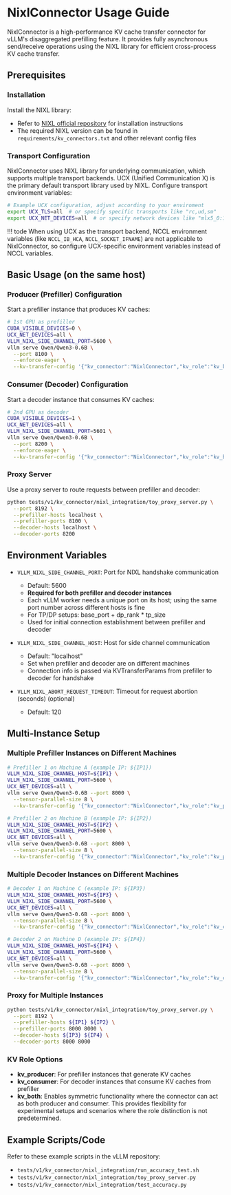 # NixlConnector Usage Guide

NixlConnector is a high-performance KV cache transfer connector for vLLM's disaggregated prefilling feature. It provides fully asynchronous send/receive operations using the NIXL library for efficient cross-process KV cache transfer.

## Prerequisites

### Installation

Install the NIXL library:

- Refer to [NIXL official repository](https://github.com/ai-dynamo/nixl) for installation instructions
- The required NIXL version can be found in `requirements/kv_connectors.txt` and other relevant config files

### Transport Configuration

NixlConnector uses NIXL library for underlying communication, which supports multiple transport backends. UCX (Unified Communication X) is the primary default transport library used by NIXL. Configure transport environment variables:

```bash
# Example UCX configuration, adjust according to your enviroment
export UCX_TLS=all  # or specify specific transports like "rc,ud,sm"
export UCX_NET_DEVICES=all  # or specify network devices like "mlx5_0:1"
```

!!! tode
    When using UCX as the transport backend, NCCL environment variables (like `NCCL_IB_HCA`, `NCCL_SOCKET_IFNAME`) are not applicable to NixlConnector, so configure UCX-specific environment variables instead of NCCL variables.

## Basic Usage (on the same host)

### Producer (Prefiller) Configuration

Start a prefiller instance that produces KV caches:

```bash
# 1st GPU as prefiller
CUDA_VISIBLE_DEVICES=0 \
UCX_NET_DEVICES=all \
VLLM_NIXL_SIDE_CHANNEL_PORT=5600 \
vllm serve Qwen/Qwen3-0.6B \
  --port 8100 \
  --enforce-eager \
  --kv-transfer-config '{"kv_connector":"NixlConnector","kv_role":"kv_both"}'
```

### Consumer (Decoder) Configuration

Start a decoder instance that consumes KV caches:

```bash
# 2nd GPU as decoder
CUDA_VISIBLE_DEVICES=1 \
UCX_NET_DEVICES=all \
VLLM_NIXL_SIDE_CHANNEL_PORT=5601 \
vllm serve Qwen/Qwen3-0.6B \
  --port 8200 \
  --enforce-eager \
  --kv-transfer-config '{"kv_connector":"NixlConnector","kv_role":"kv_both"}'
```

### Proxy Server

Use a proxy server to route requests between prefiller and decoder:

```bash
python tests/v1/kv_connector/nixl_integration/toy_proxy_server.py \
  --port 8192 \
  --prefiller-hosts localhost \
  --prefiller-ports 8100 \
  --decoder-hosts localhost \
  --decoder-ports 8200
```

## Environment Variables

- `VLLM_NIXL_SIDE_CHANNEL_PORT`: Port for NIXL handshake communication
    - Default: 5600
    - **Required for both prefiller and decoder instances**
    - Each vLLM worker needs a unique port on its host; using the same port number across different hosts is fine
    - For TP/DP setups: base_port + dp_rank * tp_size
    - Used for initial connection establishment between prefiller and decoder

- `VLLM_NIXL_SIDE_CHANNEL_HOST`: Host for side channel communication
    - Default: "localhost"
    - Set when prefiller and decoder are on different machines
    - Connection info is passed via KVTransferParams from prefiller to decoder for handshake

- `VLLM_NIXL_ABORT_REQUEST_TIMEOUT`: Timeout for request abortion (seconds) (optional)
    - Default: 120

## Multi-Instance Setup

### Multiple Prefiller Instances on Different Machines

```bash
# Prefiller 1 on Machine A (example IP: ${IP1})
VLLM_NIXL_SIDE_CHANNEL_HOST=${IP1} \
VLLM_NIXL_SIDE_CHANNEL_PORT=5600 \
UCX_NET_DEVICES=all \
vllm serve Qwen/Qwen3-0.6B --port 8000 \
  --tensor-parallel-size 8 \
  --kv-transfer-config '{"kv_connector":"NixlConnector","kv_role":"kv_producer"}'

# Prefiller 2 on Machine B (example IP: ${IP2})
VLLM_NIXL_SIDE_CHANNEL_HOST=${IP2} \
VLLM_NIXL_SIDE_CHANNEL_PORT=5600 \
UCX_NET_DEVICES=all \
vllm serve Qwen/Qwen3-0.6B --port 8000 \
  --tensor-parallel-size 8 \
  --kv-transfer-config '{"kv_connector":"NixlConnector","kv_role":"kv_producer"}'
```

### Multiple Decoder Instances on Different Machines

```bash
# Decoder 1 on Machine C (example IP: ${IP3})
VLLM_NIXL_SIDE_CHANNEL_HOST=${IP3} \
VLLM_NIXL_SIDE_CHANNEL_PORT=5600 \
UCX_NET_DEVICES=all \
vllm serve Qwen/Qwen3-0.6B --port 8000 \
  --tensor-parallel-size 8 \
  --kv-transfer-config '{"kv_connector":"NixlConnector","kv_role":"kv_consumer"}'

# Decoder 2 on Machine D (example IP: ${IP4})
VLLM_NIXL_SIDE_CHANNEL_HOST=${IP4} \
VLLM_NIXL_SIDE_CHANNEL_PORT=5600 \
UCX_NET_DEVICES=all \
vllm serve Qwen/Qwen3-0.6B --port 8000 \
  --tensor-parallel-size 8 \
  --kv-transfer-config '{"kv_connector":"NixlConnector","kv_role":"kv_consumer"}'
```

### Proxy for Multiple Instances

```bash
python tests/v1/kv_connector/nixl_integration/toy_proxy_server.py \
  --port 8192 \
  --prefiller-hosts ${IP1} ${IP2} \
  --prefiller-ports 8000 8000 \
  --decoder-hosts ${IP3} ${IP4} \
  --decoder-ports 8000 8000
```

### KV Role Options

- **kv_producer**: For prefiller instances that generate KV caches
- **kv_consumer**: For decoder instances that consume KV caches from prefiller
- **kv_both**: Enables symmetric functionality where the connector can act as both producer and consumer. This provides flexibility for experimental setups and scenarios where the role distinction is not predetermined.

## Example Scripts/Code

Refer to these example scripts in the vLLM repository:

- `tests/v1/kv_connector/nixl_integration/run_accuracy_test.sh`
- `tests/v1/kv_connector/nixl_integration/toy_proxy_server.py`
- `tests/v1/kv_connector/nixl_integration/test_accuracy.py`
